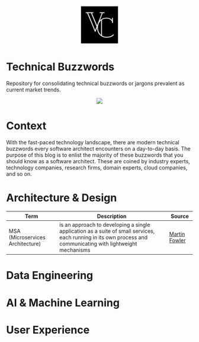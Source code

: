 <h1 align="center">
 <a href="https://vedcraft.com">
  <img src="static/vedcraft-logo.jpeg" alt="Vedcraft" width="100px" height="100px">
  </a>
  <br>
</h1>

# Technical Buzzwords
Repository for consolidating technical buzzwords or jargons prevalent as current market trends.

<p align="center">
<a href="https://opensource.org/licenses/MIT"><img src="https://img.shields.io/badge/license-Apache--2.0-blue"></a>
</p>

# Context
With the fast-paced technology landscape, there are modern technical buzzwords every software architect encounters on a day-to-day basis. The purpose of this blog is to enlist the majority of these buzzwords that you should know as a software architect. These are coined by industry experts, technology companies, research firms, domain experts, cloud companies, and so on. 


# Architecture & Design


| Term     | Description                    | Source                     |
| -------- | ------------------------------ | --------------------------- |
| MSA (Microservices Architecture) | is an approach to developing a single application as a suite of small services, each running in its own process and communicating with lightweight mechanisms| <a href="martinfowler.com/articles/microservices.html">Martin Fowler</a> |


# Data Engineering

# AI & Machine Learning

# User Experience

